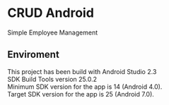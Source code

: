 # CRUD Android
Simple Employee Management

## Enviroment
This project has been build with Android Studio 2.3
</br>SDK Build Tools version 25.0.2 
</br>Minimum SDK version for the app is 14 (Android 4.0). 
</br>Target SDK version for the app is 25 (Android 7.0). 
